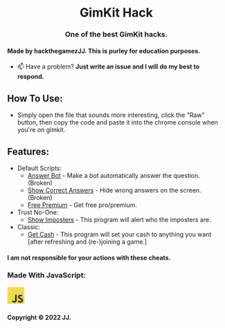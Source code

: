 <h1 align="center">GimKit Hack</h1>
<h3 align="center">One of the best GimKit hacks.</h3>

#### Made by hackthegamezJJ. This is purley for education purposes.
- 📫 Have a problem? **Just write an issue and I will do my best to respond.**

## How To Use:

- Simply open the file that sounds more interesting, click the "Raw" button, then copy the code and paste it into the chrome console when you're on gimkit.

## Features:
- Default Scripts:
    - <a href="https://github.com/hackthegamezJJ/GimKit-Hacks/blob/main/Default%20Scripts/Answer%20Bot.js">Answer Bot</a> - Make a bot automatically answer the question. (Broken)
    - <a href="https://github.com/hackthegamezJJ/GimKit-Hacks/blob/main/Default%20Scripts/Show%20Correct%20Answers.js">Show Correct Answers</a> - Hide wrong answers on the screen. (Broken)
    - <a href="https://github.com/hackthegamezJJ/GimKit-Hacks/blob/main/Default%20Scripts/Free%20Premium.js">Free Premium</a> - Get free pro/premium.
- Trust No-One:
    - <a href="https://github.com/hackthegamezJJ/GimKit-Hacks/blob/main/Trust%20No-One/Show%20Imposters.js">Show Imposters</a> - This program will alert who the imposters are.
- Classic:
    - <a href="https://github.com/hackthegamezJJ/GimKit-Hacks/blob/main/Classic/Get%20Cash.js">Get Cash</a> - This program will set your cash to anything you want [after refreshing and (re-)joining a game.]

#### I am not responsible for your actions with these cheats.

<h3 align="left">Made With JavaScript:</h3>
<p align="left"> <a href="https://developer.mozilla.org/en-US/docs/Web/JavaScript" target="_blank" rel="noreferrer"> <img src="https://raw.githubusercontent.com/devicons/devicon/master/icons/javascript/javascript-original.svg" alt="javascript" width="40" height="40"/> </a> </p>

#### Copyright &copy; 2022 JJ.
